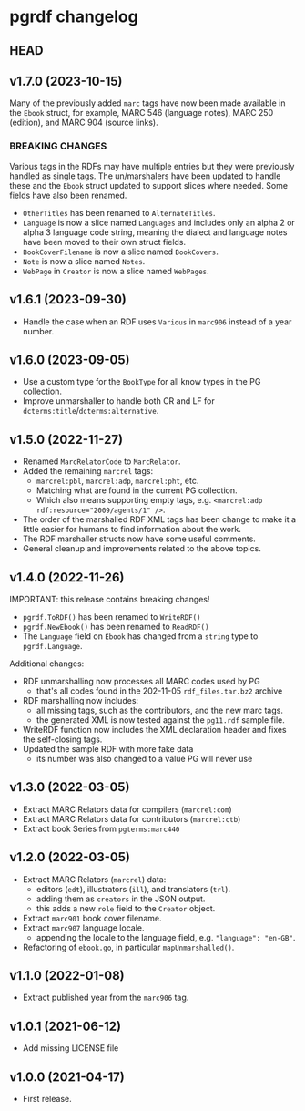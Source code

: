 # pgrdf changelog

## HEAD


## v1.7.0 (2023-10-15)

Many of the previously added `marc` tags have now been made available in
the `Ebook` struct, for example, MARC 546 (language notes), MARC 250 (edition),
and MARC 904 (source links).

### BREAKING CHANGES

Various tags in the RDFs may have multiple entries but they were previously
handled as single tags. The un/marshalers have been updated to handle these
and the `Ebook` struct updated to support slices where needed. Some fields
have also been renamed.

* `OtherTitles` has been renamed to `AlternateTitles`.
* `Language` is now a slice named `Languages` and includes only an alpha 2 or
  alpha 3 language code string, meaning the dialect and language notes have
  been moved to their own struct fields.
* `BookCoverFilename` is now a slice named `BookCovers`.
* `Note` is now a slice named `Notes`.
* `WebPage` in `Creator` is now a slice named `WebPages`.


## v1.6.1 (2023-09-30)

* Handle the case when an RDF uses `Various` in `marc906` instead of a year number.


## v1.6.0 (2023-09-05)

* Use a custom type for the `BookType` for all know types in the PG collection.
* Improve unmarshaller to handle both CR and LF for `dcterms:title`/`dcterms:alternative`.


## v1.5.0 (2022-11-27)

* Renamed `MarcRelatorCode` to `MarcRelator`.
* Added the remaining `marcrel` tags:
  * `marcrel:pbl`, `marcrel:adp`, `marcrel:pht`, etc.
  * Matching what are found in the current PG collection.
  * Which also means supporting empty tags, e.g. `<marcrel:adp rdf:resource="2009/agents/1" />`.
* The order of the marshalled RDF XML tags has been change to make it a little
  easier for humans to find information about the work.
* The RDF marshaller structs now have some useful comments.
* General cleanup and improvements related to the above topics.


## v1.4.0 (2022-11-26)

IMPORTANT: this release contains breaking changes! 

* `pgrdf.ToRDF()` has been renamed to `WriteRDF()`
* `pgrdf.NewEbook()` has been renamed to `ReadRDF()`
* The `Language` field on `Ebook` has changed from a `string` type to `pgrdf.Language`.

Additional changes:

* RDF unmarshalling now processes all MARC codes used by PG
  - that's all codes found in the 202-11-05 `rdf_files.tar.bz2` archive
* RDF marshalling now includes:
  - all missing tags, such as the contributors, and the new marc tags.
  - the generated XML is now tested against the `pg11.rdf` sample file.
* WriteRDF function now includes the XML declaration header and fixes the self-closing tags.
* Updated the sample RDF with more fake data
  - its number was also changed to a value PG will never use


## v1.3.0 (2022-03-05)

* Extract MARC Relators data for compilers (`marcrel:com`)
* Extract MARC Relators data for contributors (`marcrel:ctb`)
* Extract book Series from `pgterms:marc440`


## v1.2.0 (2022-03-05)

* Extract MARC Relators (`marcrel`) data:
  - editors (`edt`), illustrators (`ill`), and translators (`trl`).
  - adding them as `creators` in the JSON output.
  - this adds a new `role` field to the `Creator` object.
* Extract `marc901` book cover filename.
* Extract `marc907` language locale.
  - appending the locale to the language field, e.g. `"language": "en-GB"`.
* Refactoring of `ebook.go`, in particular `mapUnmarshalled()`.


## v1.1.0 (2022-01-08)

* Extract published year from the `marc906` tag.


## v1.0.1 (2021-06-12)

* Add missing LICENSE file


## v1.0.0 (2021-04-17)

* First release.
